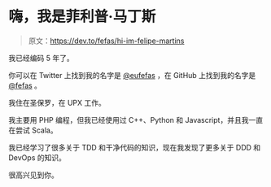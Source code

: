 # 嗨，我是菲利普·马丁斯

> 原文：<https://dev.to/fefas/hi-im-felipe-martins>

我已经编码 5 年了。

你可以在 Twitter 上找到我的名字是 [@eufefas](https://twitter.com/eufefas) ，在 GitHub 上找到我的名字是 [@fefas](https://github.com/fefas) 。

我住在圣保罗，在 UPX 工作。

我主要用 PHP 编程，但我已经使用过 C++、Python 和 Javascript，并且我一直在尝试 Scala。

我已经学习了很多关于 TDD 和干净代码的知识，现在我发现了更多关于 DDD 和 DevOps 的知识。

很高兴见到你。